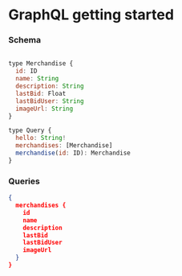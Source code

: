 # GraphQL getting started

### Schema

```javascript

type Merchandise {
  id: ID
  name: String
  description: String
  lastBid: Float
  lastBidUser: String
  imageUrl: String
}

type Query {
  hello: String!
  merchandises: [Merchandise]
  merchandise(id: ID): Merchandise
}

```

### Queries

```json
{
  merchandises {
    id
    name
    description
    lastBid
    lastBidUser
    imageUrl
  }
}
```
